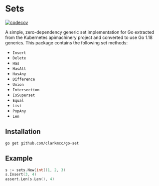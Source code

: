 # Sets
[![codecov](https://codecov.io/gh/clarkmcc/go-set/branch/master/graph/badge.svg?token=rwZFoBpjiu)](https://codecov.io/gh/clarkmcc/go-set)

A simple, zero-dependency generic set implementation for Go extracted from the Kubernetes apimachinery project and converted to use Go 1.18 generics. This package contains the following set methods:
* `Insert`
* `Delete`
* `Has`
* `HasAll`
* `HasAny`
* `Difference`
* `Union`
* `Intersection`
* `IsSuperset`
* `Equal`
* `List`
* `PopAny`
* `Len`

## Installation

    go get github.com/clarkmcc/go-set

## Example
```go
s := sets.New[int](1, 2, 3)
s.Insert(3, 4)
assert.Len(s.Len(), 4)
```